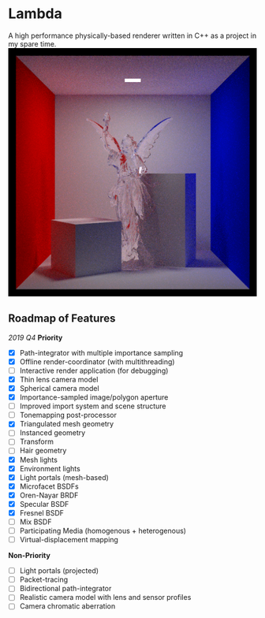 # Lambda
A high performance physically-based renderer written in C++ as a project in my spare time.
![Example Render of the Lucy statue using FresnelBSDF and Oren-NayarBRDF](https://github.com/Zoophish/Lambda/blob/master/repo_resources/glass_lucy.png)

## Roadmap of Features
*2019 Q4*
**Priority**
 - [x] Path-integrator with multiple importance sampling
 - [x] Offline render-coordinator (with multithreading)
 - [ ] Interactive render application (for debugging)
 - [x] Thin lens camera model
 - [x] Spherical camera model
 - [x] Importance-sampled image/polygon aperture
 - [ ] Improved import system and scene structure
 - [ ] Tonemapping post-processor
 - [x] Triangulated mesh geometry
 - [ ] Instanced geometry
 - [ ] Transform
 - [ ] Hair geometry
 - [x] Mesh lights
 - [x] Environment lights
 - [x] Light portals (mesh-based)
 - [x] Microfacet BSDFs
 - [x] Oren-Nayar BRDF
 - [x] Specular BSDF
 - [x] Fresnel BSDF
 - [ ] Mix BSDF
 - [ ] Participating Media (homogenous + heterogenous)
 - [ ] Virtual-displacement mapping

**Non-Priority**
 - [ ] Light portals (projected)
 - [ ] Packet-tracing
 - [ ] Bidirectional path-integrator
 - [ ] Realistic camera model with lens and sensor profiles
 - [ ] Camera chromatic aberration
